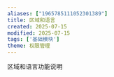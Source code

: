 ```yaml
---
aliases: ["1965785111052301389"]
title: 区域和语言
created: 2025-07-15
modified: 2025-07-15
tags: ['基础模块']
theme: 权限管理
---
```


区域和语言功能说明